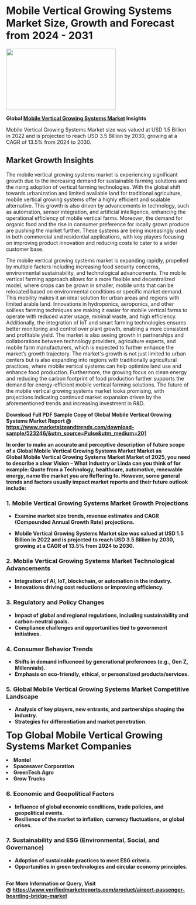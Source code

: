 <H1>Mobile Vertical Growing Systems Market Size, Growth and Forecast from 2024 - 2031</H1><img class="aligncenter size-medium wp-image-584254" src="https://thirdeyenews.in/wp-content/uploads/2024/09/Global-Market-Research-300x168.jpeg" alt="" width="300" height="168" /><p><strong>Global&nbsp;<a href="https://www.marketsizeandtrends.com/download-sample/523246/&amp;utm_source=Pulse&amp;utm_medium=201">Mobile Vertical Growing Systems Market</a> Insights</strong></p><p>Mobile Vertical Growing Systems Market size was valued at USD 1.5 Billion in 2022 and is projected to reach USD 3.5 Billion by 2030, growing at a CAGR of 13.5% from 2024 to 2030.</p><p><h2>Market Growth Insights</h2> <p>The mobile vertical growing systems market is experiencing significant growth due to the increasing demand for sustainable farming solutions and the rising adoption of vertical farming technologies. With the global shift towards urbanization and limited available land for traditional agriculture, mobile vertical growing systems offer a highly efficient and scalable alternative. This growth is also driven by advancements in technology, such as automation, sensor integration, and artificial intelligence, enhancing the operational efficiency of mobile vertical farms. Moreover, the demand for organic food and the rise in consumer preference for locally grown produce are pushing the market further. These systems are being increasingly used in both commercial and residential applications, with key players focusing on improving product innovation and reducing costs to cater to a wider customer base.</p> <p><strong></strong></p> <p>The mobile vertical growing systems market is expanding rapidly, propelled by multiple factors including increasing food security concerns, environmental sustainability, and technological advancements. The mobile vertical farming approach allows for a more flexible and decentralized model, where crops can be grown in smaller, mobile units that can be relocated based on environmental conditions or specific market demand. This mobility makes it an ideal solution for urban areas and regions with limited arable land. Innovations in hydroponics, aeroponics, and other soilless farming techniques are making it easier for mobile vertical farms to operate with reduced water usage, minimal waste, and high efficiency. Additionally, the integration of IoT and smart farming technologies ensures better monitoring and control over plant growth, enabling a more consistent and profitable yield. The market is also seeing growth in partnerships and collaborations between technology providers, agriculture experts, and mobile farm manufacturers, which is expected to further enhance the market’s growth trajectory. The market's growth is not just limited to urban centers but is also expanding into regions with traditionally agricultural practices, where mobile vertical systems can help optimize land use and enhance food production. Furthermore, the growing focus on clean energy and reducing the carbon footprint of food production further supports the demand for energy-efficient mobile vertical farming solutions. The future of the mobile vertical growing systems market looks promising, with projections indicating continued market expansion driven by the aforementioned trends and increasing investment in R&D.</p> <p><strong></p><p><span class=""><strong>Download Full PDF Sample Copy of Global Mobile Vertical Growing Systems Market Report</strong> @ <a href="https://www.marketsizeandtrends.com/download-sample/523246/&amp;utm_source=Pulse&amp;utm_medium=201" target="_blank">https://www.marketsizeandtrends.com/download-sample/523246/&amp;utm_source=Pulse&amp;utm_medium=201</a></span></p><p>In order to make an accurate and perceptive description of future scope of a Global&nbsp;Mobile Vertical Growing Systems Market Market as Global&nbsp;Mobile Vertical Growing Systems Market Market of 2025, you need to describe a clear Vision &ndash; What Industry or Linda can you think of for example: Quote from a Technology, healthcare, automotive, renewable energy, name the market you are Reffering to. However, some general trends and factors usually impact market reports and their future outlook include:</p><h3>1.&nbsp;<strong>Mobile Vertical Growing Systems Market Growth Projections</strong></h3><ul><li>Examine market size trends, revenue estimates and CAGR (Compounded Annual Growth Rate) projections.</li><li><p>Mobile Vertical Growing Systems Market size was valued at USD 1.5 Billion in 2022 and is projected to reach USD 3.5 Billion by 2030, growing at a CAGR of 13.5% from 2024 to 2030.</p></li></ul><h3>2.&nbsp;<strong>Mobile Vertical Growing Systems Market Technological Advancements</strong></h3><ul><li>Integration of AI, IoT, blockchain, or automation in the industry.</li><li>Innovations driving cost reductions or improving efficiency.</li></ul><h3>3.&nbsp;<strong>Regulatory and Policy Changes</strong></h3><ul><li>Impact of global and regional regulations, including sustainability and carbon-neutral goals.</li><li>Compliance challenges and opportunities tied to government initiatives.</li></ul><h3>4.&nbsp;<strong>Consumer Behavior Trends</strong></h3><ul><li>Shifts in demand influenced by generational preferences (e.g., Gen Z, Millennials).</li><li>Emphasis on eco-friendly, ethical, or personalized products/services.</li></ul><h3>5.&nbsp;<strong>Global Mobile Vertical Growing Systems Market Competitive Landscape</strong></h3><ul><li>Analysis of key players, new entrants, and partnerships shaping the industry.</li><li>Strategies for differentiation and market penetration.</li></ul><p data-pm-slice="1 1 []"><span style="color: inherit; font-family: inherit; font-size: 25px;">Top Global Mobile Vertical Growing Systems Market Companies</span></p><div class="" data-test-id=""><p><li>Montel</li><li> Spacesaver Corporation</li><li> GreenTech Agro</li><li> Grow Trucks</li></p></div><h3>6.&nbsp;<strong>Economic and Geopolitical Factors</strong></h3><ul><li>Influence of global economic conditions, trade policies, and geopolitical events.</li><li>Resilience of the market to inflation, currency fluctuations, or global crises.</li></ul><h3>7.&nbsp;<strong>Sustainability and ESG (Environmental, Social, and Governance)</strong></h3><ul><li>Adoption of sustainable practices to meet ESG criteria.</li><li>Opportunities in green technologies and circular economy principles.</li></ul><h2><strong style="font-size: 14px;">For More Information or Query, Visit @&nbsp;</strong><a style="background-color: #ffffff; font-size: 14px;" href="https://www.marketsizeandtrends.com/report/mobile-vertical-growing-systems-market/" target="_blank">https://www.verifiedmarketreports.com/product/airport-passenger-boarding-bridge-market</a></h2>
